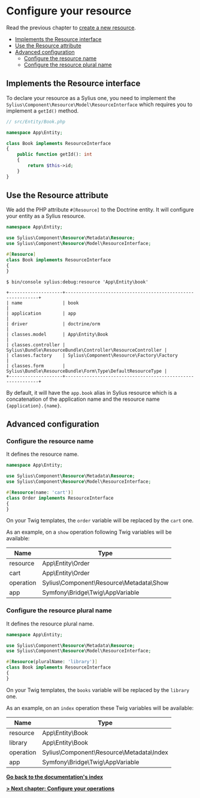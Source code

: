 # Configure your resource

Read the previous chapter to [create a new resource](create_new_resource.md).

<!-- TOC -->
* [Implements the Resource interface](#implements-the-resource-interface)
* [Use the Resource attribute](#use-the-resource-attribute)
* [Advanced configuration](#advanced-configuration)
  * [Configure the resource name](#configure-the-resource-name)
  * [Configure the resource plural name](#configure-the-resource-plural-name)
<!-- TOC -->

## Implements the Resource interface

To declare your resource as a Sylius one, you need to implement the ```Sylius\Component\Resource\Model\ResourceInterface``` which requires you to implement a `getId()` method.

```php
// src/Entity/Book.php

namespace App\Entity;

class Book implements ResourceInterface
{
    public function getId(): int
    {
        return $this->id;
    }
}

```

## Use the Resource attribute

We add the PHP attribute ```#[Resource]``` to the Doctrine entity.
It will configure your entity as a Sylius resource.

```php
namespace App\Entity;

use Sylius\Component\Resource\Metadata\Resource;
use Sylius\Component\Resource\Model\ResourceInterface;

#[Resource]
class Book implements ResourceInterface
{
}

```

```shell
$ bin/console sylius:debug:resource 'App\Entity\book'
```

```
+--------------------+------------------------------------------------------------+
| name               | book                                                       |
| application        | app                                                        |
| driver             | doctrine/orm                                               |
| classes.model      | App\Entity\Book                                            |
| classes.controller | Sylius\Bundle\ResourceBundle\Controller\ResourceController |
| classes.factory    | Sylius\Component\Resource\Factory\Factory                  |
| classes.form       | Sylius\Bundle\ResourceBundle\Form\Type\DefaultResourceType |
+--------------------+------------------------------------------------------------+
```

By default, it will have the `app.book` alias in Sylius resource which is a concatenation of the application name and the resource name `{application}.{name}`.

## Advanced configuration

### Configure the resource name

It defines the resource name.

```php
namespace App\Entity;

use Sylius\Component\Resource\Metadata\Resource;
use Sylius\Component\Resource\Model\ResourceInterface;

#[Resource(name: 'cart')]
class Order implements ResourceInterface
{
}

```

On your Twig templates, the `order` variable will be replaced by the `cart` one.

As an example, on a `show` operation following Twig variables will be available:

| Name      | Type                                    |
|-----------|-----------------------------------------|
| resource  | App\Entity\Order                        |
| cart      | App\Entity\Order                        |
| operation | Sylius\Component\Resource\Metadata\Show |
| app       | Symfony\Bridge\Twig\AppVariable         |

### Configure the resource plural name

It defines the resource plural name.

```php
namespace App\Entity;

use Sylius\Component\Resource\Metadata\Resource;
use Sylius\Component\Resource\Model\ResourceInterface;

#[Resource(pluralName: 'library')]
class Book implements ResourceInterface
{
}

```

On your Twig templates, the `books` variable will be replaced by the `library` one.

As an example, on an `index` operation these Twig variables will be available:

| Name      | Type                                     |
|-----------|------------------------------------------|
| resource  | App\Entity\Book                          |
| library   | App\Entity\Book                          |
| operation | Sylius\Component\Resource\Metadata\Index |
| app       | Symfony\Bridge\Twig\AppVariable          |

**[Go back to the documentation's index](index.md)**

**[> Next chapter: Configure your operations](configure_your_operations.md)**
